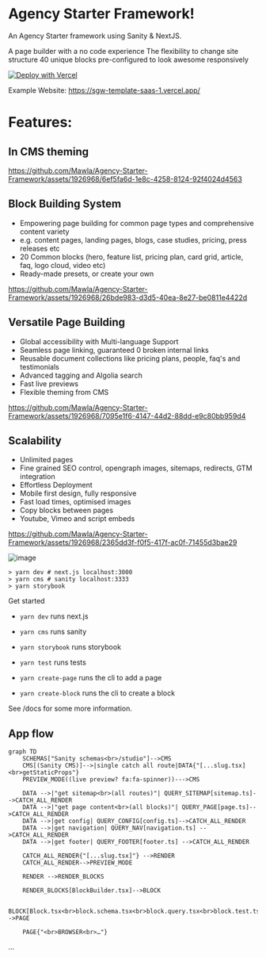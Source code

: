# Agency Starter Framework!

An Agency Starter framework using Sanity & NextJS.

A page builder with a no code experience
The flexibility to change site structure
40 unique blocks pre-configured to look awesome responsively

[![Deploy with Vercel](https://vercel.com/button)](https://vercel.com/new/clone?repository-url=https%3A%2F%2Fgithub.com%2FMawla%2FAgency-Starter-Framework&env=SANITY_API_WRITE_TOKEN,SANITY_API_READ_TOKEN,SANITY_WEBHOOK_SECRET,SANITY_PREVIEW_SECRET,SANITY_STUDIO_PROJECT_PATH,SANITY_STUDIO_API_DATASET,NEXT_PUBLIC_SANITY_DATASET,SANITY_STUDIO_API_PROJECT_ID,NEXT_PUBLIC_SANITY_PROJECT_ID&envDescription=Sanity%20%26%20Vercel%20tokens&envLink=https%3A%2F%2Fgithub.com%2FMawla%2FAgency-Starter-Framework%2Fblob%2Fmain%2Fdocs%2FGetting%2520Started.md)

Example Website:
https://sgw-template-saas-1.vercel.app/


# Features:
## In CMS theming
https://github.com/Mawla/Agency-Starter-Framework/assets/1926968/6ef5fa6d-1e8c-4258-8124-92f4024d4563

## Block Building System

* Empowering page building for common page types and comprehensive content variety
* e.g. content pages, landing pages, blogs, case studies, pricing, press releases etc
* 20 Common blocks (hero, feature list, pricing plan, card grid, article, faq, logo cloud, video etc)
* Ready-made presets, or create your own

https://github.com/Mawla/Agency-Starter-Framework/assets/1926968/26bde983-d3d5-40ea-8e27-be0811e4422d

## Versatile Page Building

* Global accessibility with Multi-language Support
* Seamless page linking, guaranteed 0 broken internal links
* Reusable document collections like pricing plans, people, faq's and testimonials
* Advanced tagging and Algolia search
* Fast live previews
* Flexible theming from CMS

https://github.com/Mawla/Agency-Starter-Framework/assets/1926968/7095e1f6-4147-44d2-88dd-e9c80bb959d4

## Scalability
* Unlimited pages
* Fine grained SEO control, opengraph images, sitemaps, redirects, GTM integration
* Effortless Deployment
* Mobile first design, fully responsive
* Fast load times, optimised images
* Copy blocks between pages
* Youtube, Vimeo and script embeds

https://github.com/Mawla/Agency-Starter-Framework/assets/1926968/2365dd3f-f0f5-417f-ac0f-71455d3bae29

![image](https://github.com/Mawla/Agency-Starter-Framework/assets/1926968/ec6bce5b-7db5-458b-9440-9171babf15ac)


```
> yarn dev # next.js localhost:3000
> yarn cms # sanity localhost:3333
> yarn storybook
```

Get started

- `yarn dev` runs next.js
- `yarn cms` runs sanity
- `yarn storybook` runs storybook
- `yarn test` runs tests

- `yarn create-page` runs the cli to add a page
- `yarn create-block` runs the cli to create a block

See /docs for some more information.

## App flow

```mermaid
graph TD
    SCHEMAS["Sanity schemas<br>/studio"]-->CMS
    CMS[(Sanity CMS)]-->|single catch all route|DATA{"[...slug.tsx] <br>getStaticProps"}
    PREVIEW_MODE((live preview? fa:fa-spinner))--->CMS

    DATA -->|"get sitemap<br>(all routes)"| QUERY_SITEMAP[sitemap.ts]-->CATCH_ALL_RENDER
    DATA -->|"get page content<br>(all blocks)"| QUERY_PAGE[page.ts]-->CATCH_ALL_RENDER
    DATA -->|get config| QUERY_CONFIG[config.ts]-->CATCH_ALL_RENDER
    DATA -->|get navigation| QUERY_NAV[navigation.ts] -->CATCH_ALL_RENDER
    DATA -->|get footer| QUERY_FOOTER[footer.ts] -->CATCH_ALL_RENDER

    CATCH_ALL_RENDER{"[...slug.tsx]"} -->RENDER
    CATCH_ALL_RENDER-->PREVIEW_MODE

    RENDER -->RENDER_BLOCKS

    RENDER_BLOCKS[BlockBuilder.tsx]-->BLOCK

    BLOCK[Block.tsx<br>block.schema.tsx<br>block.query.tsx<br>block.test.tsx<br>block.stories.tsx<br>block.options.ts]-->PAGE

    PAGE{"<br>BROWSER<br>…"}
```

...
